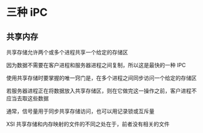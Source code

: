 # 三种 iPC

## 共享内存

共享存储允许两个或多个进程共享一个给定的存储区

因为数据不需要在客户进程和服务器进程之间复制，所以这是最快的一种 IPC

使用共享存储时要掌握的唯一窍门是，在多个进程之间同步访问一个给定的存储区

若服务器进程正在将数据放入共享存储区，则在它做完这一操作之前，客户进程不应当去取这些数据

通常，信号量用于同步共享存储访问，也可以用记录锁或互斥量

XSI 共享存储和内存映射的文件的不同之处在于，前者没有相关的文件
